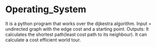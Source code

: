 # Operating_System
It is a python program that works over the dijkestra algorithm.
Input = undirected graph with the edge cost and a starting point.
Outputs:
It calculates the shortest path(least cost path to its neighbour).
It can calculate  a cost efficient world tour.
